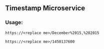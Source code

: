 ## Timestamp Microservice

### Usage:
```https://<replace me>/December%2015,%202015```

```https://<replace me>/1450137600```
